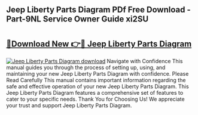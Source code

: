## Jeep Liberty Parts Diagram PDf Free Download - Part-9NL Service Owner Guide xi2SU

# <h2><a href="http://dfswoa.blite.top/?on=Jeep+Liberty+Parts+Diagram">🔗Download New 👉🔴 Jeep Liberty Parts Diagram</a></h2>

[![Jeep Liberty Parts Diagram download](https://i.imgur.com/lujVjoI.png)](http://dfswoa.blite.top/?on=Jeep+Liberty+Parts+Diagram)
Navigate with Confidence This manual guides you through the process of setting up, using, and maintaining your new Jeep Liberty Parts Diagram with confidence. Please Read Carefully This manual contains important information regarding the safe and effective operation of your new Jeep Liberty Parts Diagram. This Jeep Liberty Parts Diagram features a comprehensive set of features to cater to your specific needs. Thank You for Choosing Us! We appreciate your trust and support Jeep Liberty Parts Diagram.
